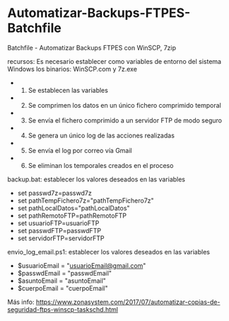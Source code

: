 # Automatizar-Backups-FTPES-Batchfile
Batchfile - Automatizar Backups FTPES con WinSCP, 7zip

recursos: Es necesario establecer como variables de entorno del sistema Windows los binarios: WinSCP.com y 7z.exe

- 1. Se establecen las variables
- 2. Se comprimen los datos en un único fichero comprimido temporal
- 3. Se envía el fichero comprimido a un servidor FTP de modo seguro
- 4. Se genera un único log de las acciones realizadas
- 5. Se envía el log por correo vía Gmail
- 6. Se eliminan los temporales creados en el proceso

backup.bat: establecer los valores deseados en las variables

- set passwd7z=passwd7z
- set pathTempFichero7z="pathTempFichero7z"
- set pathLocalDatos="pathLocalDatos"
- set pathRemotoFTP=pathRemotoFTP
- set usuarioFTP=usuarioFTP
- set passwdFTP=passwdFTP
- set servidorFTP=servidorFTP

envio_log_email.ps1: establecer los valores deseados en las variables

- $usuarioEmail = "usuarioEmail@gmail.com" 
- $passwdEmail = "passwdEmail"
- $asuntoEmail = "asuntoEmail"
- $cuerpoEmail = "cuerpoEmail"

Más info: https://www.zonasystem.com/2017/07/automatizar-copias-de-seguridad-ftps-winscp-taskschd.html
